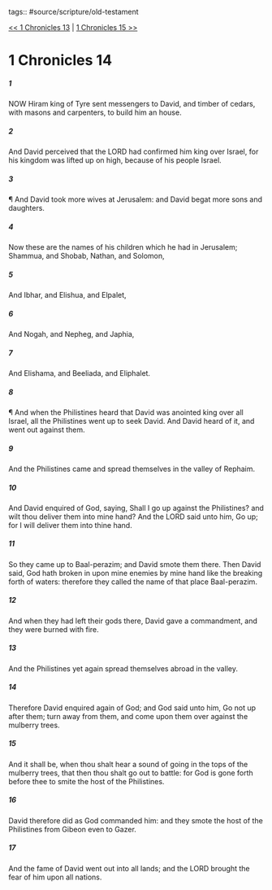tags:: #source/scripture/old-testament

[<< 1 Chronicles 13](old-testament/13_1_Chronicles/1_Chronicles_13.md) | [1 Chronicles 15 >>](old-testament/13_1_Chronicles/1_Chronicles_15.md)

# 1 Chronicles 14

##### 1

NOW Hiram king of Tyre sent messengers to David, and timber of cedars, with masons and carpenters, to build him an house.

##### 2

And David perceived that the LORD had confirmed him king over Israel, for his kingdom was lifted up on high, because of his people Israel.

##### 3

¶ And David took more wives at Jerusalem: and David begat more sons and daughters.

##### 4

Now these are the names of his children which he had in Jerusalem; Shammua, and Shobab, Nathan, and Solomon,

##### 5

And Ibhar, and Elishua, and Elpalet,

##### 6

And Nogah, and Nepheg, and Japhia,

##### 7

And Elishama, and Beeliada, and Eliphalet.

##### 8

¶ And when the Philistines heard that David was anointed king over all Israel, all the Philistines went up to seek David. And David heard of it, and went out against them.

##### 9

And the Philistines came and spread themselves in the valley of Rephaim.

##### 10

And David enquired of God, saying, Shall I go up against the Philistines? and wilt thou deliver them into mine hand? And the LORD said unto him, Go up; for I will deliver them into thine hand.

##### 11

So they came up to Baal-perazim; and David smote them there. Then David said, God hath broken in upon mine enemies by mine hand like the breaking forth of waters: therefore they called the name of that place Baal-perazim.

##### 12

And when they had left their gods there, David gave a commandment, and they were burned with fire.

##### 13

And the Philistines yet again spread themselves abroad in the valley.

##### 14

Therefore David enquired again of God; and God said unto him, Go not up after them; turn away from them, and come upon them over against the mulberry trees.

##### 15

And it shall be, when thou shalt hear a sound of going in the tops of the mulberry trees, that then thou shalt go out to battle: for God is gone forth before thee to smite the host of the Philistines.

##### 16

David therefore did as God commanded him: and they smote the host of the Philistines from Gibeon even to Gazer.

##### 17

And the fame of David went out into all lands; and the LORD brought the fear of him upon all nations.
